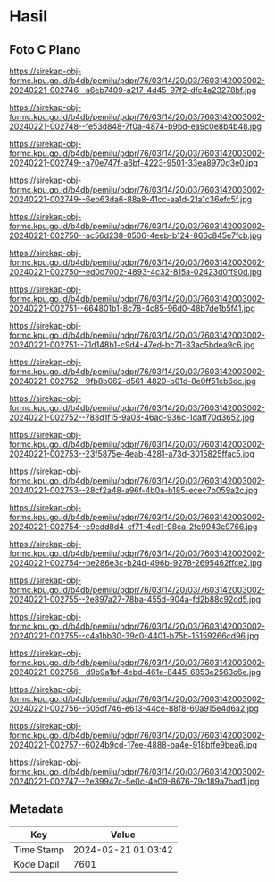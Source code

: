 # Hasil

## Foto C Plano

https://sirekap-obj-formc.kpu.go.id/b4db/pemilu/pdpr/76/03/14/20/03/7603142003002-20240221-002746--a6eb7409-a217-4d45-97f2-dfc4a23278bf.jpg

https://sirekap-obj-formc.kpu.go.id/b4db/pemilu/pdpr/76/03/14/20/03/7603142003002-20240221-002748--fe53d848-7f0a-4874-b9bd-ea9c0e8b4b48.jpg

https://sirekap-obj-formc.kpu.go.id/b4db/pemilu/pdpr/76/03/14/20/03/7603142003002-20240221-002749--a70e747f-a6bf-4223-9501-33ea8970d3e0.jpg

https://sirekap-obj-formc.kpu.go.id/b4db/pemilu/pdpr/76/03/14/20/03/7603142003002-20240221-002749--6eb63da6-88a8-41cc-aa1d-21a1c36efc5f.jpg

https://sirekap-obj-formc.kpu.go.id/b4db/pemilu/pdpr/76/03/14/20/03/7603142003002-20240221-002750--ac56d238-0506-4eeb-b124-866c845e7fcb.jpg

https://sirekap-obj-formc.kpu.go.id/b4db/pemilu/pdpr/76/03/14/20/03/7603142003002-20240221-002750--ed0d7002-4893-4c32-815a-02423d0ff90d.jpg

https://sirekap-obj-formc.kpu.go.id/b4db/pemilu/pdpr/76/03/14/20/03/7603142003002-20240221-002751--664801b1-8c78-4c85-96d0-48b7de1b5f41.jpg

https://sirekap-obj-formc.kpu.go.id/b4db/pemilu/pdpr/76/03/14/20/03/7603142003002-20240221-002751--71d148b1-c9d4-47ed-bc71-83ac5bdea9c6.jpg

https://sirekap-obj-formc.kpu.go.id/b4db/pemilu/pdpr/76/03/14/20/03/7603142003002-20240221-002752--9fb8b062-d561-4820-b01d-8e0ff51cb6dc.jpg

https://sirekap-obj-formc.kpu.go.id/b4db/pemilu/pdpr/76/03/14/20/03/7603142003002-20240221-002752--783d1f15-9a03-46ad-936c-1daff70d3652.jpg

https://sirekap-obj-formc.kpu.go.id/b4db/pemilu/pdpr/76/03/14/20/03/7603142003002-20240221-002753--23f5875e-4eab-4281-a73d-3015825ffac5.jpg

https://sirekap-obj-formc.kpu.go.id/b4db/pemilu/pdpr/76/03/14/20/03/7603142003002-20240221-002753--28cf2a48-a96f-4b0a-b185-ecec7b059a2c.jpg

https://sirekap-obj-formc.kpu.go.id/b4db/pemilu/pdpr/76/03/14/20/03/7603142003002-20240221-002754--c9edd8d4-ef71-4cd1-98ca-2fe9943e9766.jpg

https://sirekap-obj-formc.kpu.go.id/b4db/pemilu/pdpr/76/03/14/20/03/7603142003002-20240221-002754--be286e3c-b24d-496b-9278-2695462ffce2.jpg

https://sirekap-obj-formc.kpu.go.id/b4db/pemilu/pdpr/76/03/14/20/03/7603142003002-20240221-002755--2e897a27-78ba-455d-904a-fd2b88c92cd5.jpg

https://sirekap-obj-formc.kpu.go.id/b4db/pemilu/pdpr/76/03/14/20/03/7603142003002-20240221-002755--c4a1bb30-39c0-4401-b75b-15159266cd96.jpg

https://sirekap-obj-formc.kpu.go.id/b4db/pemilu/pdpr/76/03/14/20/03/7603142003002-20240221-002756--d9b9a1bf-4ebd-461e-8445-6853e2563c6e.jpg

https://sirekap-obj-formc.kpu.go.id/b4db/pemilu/pdpr/76/03/14/20/03/7603142003002-20240221-002756--505df746-e613-44ce-88f8-60a915e4d6a2.jpg

https://sirekap-obj-formc.kpu.go.id/b4db/pemilu/pdpr/76/03/14/20/03/7603142003002-20240221-002757--6024b9cd-17ee-4888-ba4e-918bffe9bea6.jpg

https://sirekap-obj-formc.kpu.go.id/b4db/pemilu/pdpr/76/03/14/20/03/7603142003002-20240221-002747--2e39947c-5e0c-4e09-8676-79c189a7bad1.jpg


## Metadata

| Key        | Value               |
| ---------- | ------------------- |
| Time Stamp | 2024-02-21 01:03:42 |
| Kode Dapil | 7601                |



